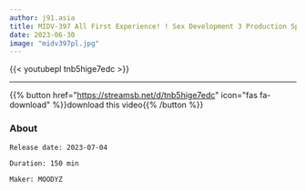 ```yaml
---
author: j91.asia
title: MIDV-397 All First Experience! ! Sex Development 3 Production Special
date: 2023-06-30
image: "midv397pl.jpg"
---
```



{{< youtubepl tnb5hige7edc >}}
___

{{% button href="https://streamsb.net/d/tnb5hige7edc" icon="fas fa-download" %}}download this video{{% /button %}}
### About

`Release date: 2023-07-04`

`Duration: 150 min`

`Maker:	MOODYZ`